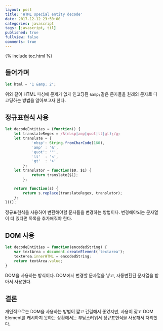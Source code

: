 ```yaml
---
layout: post
title: 'HTML special entity decode'
date: 2017-12-12 23:50:00
categories: javascript
tags: [javascript, til]
published: true
fullview: false
comments: true
---
```


{% include toc.html %}

## 들어가며

```javascript
let html = '1 &amp; 2';
```

위와 같이 HTML 파싱에 문제가 없게 인코딩된 `&amp;`같은 문자들을 원래의 문자로 디코딩하는 방법을 알아보고자 한다.

## 정규표현식 사용

```javascript
let decodeEntities = (function() {
    let translateRegex = /&(nbsp|amp|quot|lt|gt);/g;
    let translate = {
            'nbsp': String.fromCharCode(160),
            'amp' : '&',
            'quot': '"',
            'lt'  : '<',
            'gt'  : '>'
        };
    let translator = function($0, $1) {
            return translate[$1];
        };

    return function(s) {
        return s.replace(translateRegex, translator);
    };
})();
```

정규표현식을 사용하여 변환해야할 문자들을 변경하는 방법이다. 변경해야되는 문자열이 더 있다면 목록을 추가해줘야 한다.

## DOM 사용

```javascript
let decodeEntities = function(encodedString) {
    var textArea = document.createElement('textarea');
    textArea.innerHTML = encodedString;
    return textArea.value;
}
```

DOM을 사용하는 방식이다. DOM에서 변경할 문자열을 넣고, 자동변환된 문자열을 받아서 사용한다.

## 결론

개인적으로는 DOM을 사용하는 방법이 짧고 간결해서 좋았지만, 사용이 잦고 DOM Element를 캐시하지 못하는 상황에서는 부담스러워서 정규표현식을 사용해서 처리했다.